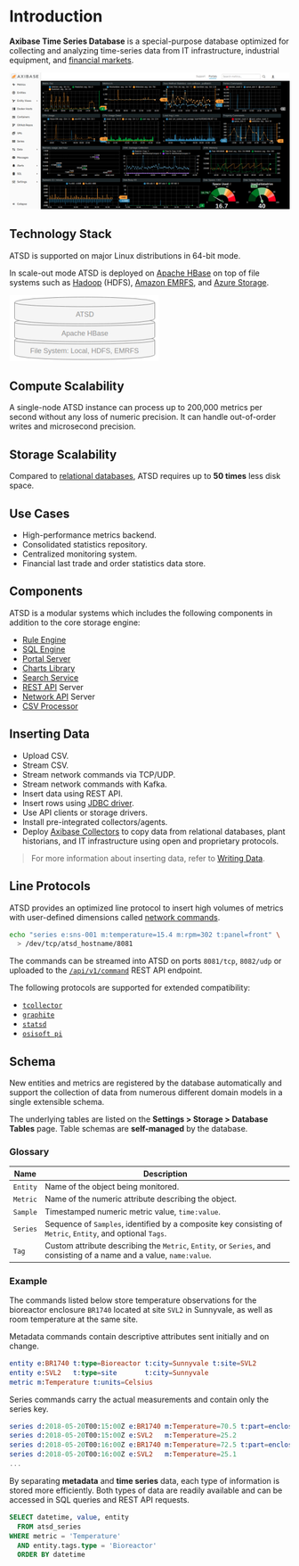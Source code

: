 # Introduction

**Axibase Time Series Database** is a special-purpose database optimized for collecting and analyzing time-series data from IT infrastructure, industrial equipment, and [financial markets](./finance/README.md).

![](./images/atsd-title.png)

## Technology Stack

ATSD is supported on major Linux distributions in 64-bit mode.

In scale-out mode ATSD is deployed on [Apache HBase](https://hbase.apache.org/) on top of file systems such as [Hadoop](./installation/cloudera.md) (HDFS), [Amazon EMRFS](./installation/aws-emr-s3.md), and [Azure Storage](./installation/azure-hdinsight.md).

![](./images/technology-stack-image.png)

## Compute Scalability

A single-node ATSD instance can process up to 200,000 metrics per second without any loss of numeric precision. It can handle out-of-order writes and microsecond precision.

## Storage Scalability

Compared to [relational databases](./administration/compaction/README.md), ATSD requires up to **50 times** less disk space.

## Use Cases

* High-performance metrics backend.
* Consolidated statistics repository.
* Centralized monitoring system.
* Financial last trade and order statistics data store.

## Components

ATSD is a modular systems which includes the following components in addition to the core storage engine:

* [Rule Engine](./rule-engine/README.md)
* [SQL Engine](./sql/README.md)
* [Portal Server](./portals/README.md)
* [Charts Library](https://axibase.com/docs/charts)
* [Search Service](./search/README.md)
* [REST API](./api/data/README.md) Server
* [Network API](./api/network/README.md) Server
* [CSV Processor](./parsers/csv/README.md)

## Inserting Data

* Upload CSV.
* Stream CSV.
* Stream network commands via TCP/UDP.
* Stream network commands with Kafka.
* Insert data using REST API.
* Insert rows using [JDBC driver](https://github.com/axibase/atsd-jdbc/blob/master/insert.md).
* Use API clients or storage drivers.
* Install pre-integrated collectors/agents.
* Deploy [Axibase Collectors](https://axibase.com/docs/axibase-collector/) to copy data from relational databases, plant historians, and IT infrastructure using open and proprietary protocols.

> For more information about inserting data, refer to [Writing Data](./writing-data.md).

## Line Protocols

ATSD provides an optimized line protocol to insert high volumes of metrics with user-defined dimensions called [network commands](api/network/README.md).

```bash
echo "series e:sns-001 m:temperature=15.4 m:rpm=302 t:panel=front" \
  > /dev/tcp/atsd_hostname/8081
```

The commands can be streamed into ATSD on ports `8081/tcp`, `8082/udp` or uploaded to the [`/api/v1/command`](api/data/ext/command.md) REST API endpoint.

The following protocols are supported for extended compatibility:

* [`tcollector`](api/network/tcollector.md)
* [`graphite`](api/network/graphite.md)
* [`statsd`](api/network/statsd.md)
* [`osisoft pi`](api/network/picomp2.md)

## Schema

New entities and metrics are registered by the database automatically and support the collection of data from numerous different domain models in a single extensible schema.

The underlying tables are listed on the **Settings > Storage > Database Tables** page. Table schemas are **self-managed** by the database.

### Glossary

| Name | Description |
|---|---|
| `Entity` | Name of the object being monitored. |
| `Metric` | Name of the numeric attribute describing the object. |
| `Sample` | Timestamped numeric metric value, `time:value`. |
| `Series` | Sequence of `Samples`, identified by a composite key consisting of `Metric`, `Entity`, and optional `Tags`. |
| `Tag` | Custom attribute describing the `Metric`, `Entity`, or `Series`, and consisting of a name and a value, `name:value`. |

### Example

The commands listed below store temperature observations for the bioreactor enclosure `BR1740` located at site `SVL2` in Sunnyvale, as well as room temperature at the same site.

Metadata commands contain descriptive attributes sent initially and on change.

```elm
entity e:BR1740 t:type=Bioreactor t:city=Sunnyvale t:site=SVL2
entity e:SVL2   t:type=site       t:city=Sunnyvale
metric m:Temperature t:units=Celsius
```

Series commands carry the actual measurements and contain only the series key.

```elm
series d:2018-05-20T00:15:00Z e:BR1740 m:Temperature=70.5 t:part=enclosure
series d:2018-05-20T00:15:00Z e:SVL2   m:Temperature=25.2
series d:2018-05-20T00:16:00Z e:BR1740 m:Temperature=72.5 t:part=enclosure
series d:2018-05-20T00:16:00Z e:SVL2   m:Temperature=25.1
...
```

By separating **metadata** and **time series** data, each type of information is stored more efficiently. Both types of data are readily available and can be accessed in SQL queries and REST API requests.

```sql
SELECT datetime, value, entity
  FROM atsd_series
WHERE metric = 'Temperature'
  AND entity.tags.type = 'Bioreactor'
  ORDER BY datetime
```
